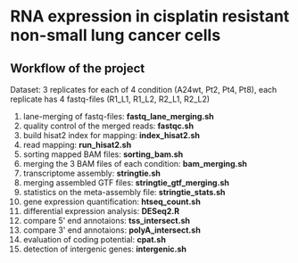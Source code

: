 # RNA expression in cisplatin resistant non-small lung cancer cells

## Workflow of the project

Dataset: 3 replicates for each of 4 condition (A24wt, Pt2, Pt4, Pt8), each replicate has 4 fastq-files (R1_L1, R1_L2, R2_L1, R2_L2) 

1. lane-merging of fastq-files: **fastq_lane_merging.sh**
2. quality control of the merged reads: **fastqc.sh**
3. build hisat2 index for mapping: **index_hisat2.sh** 
4. read mapping: **run_hisat2.sh**
5. sorting mapped BAM files: **sorting_bam.sh**
6. merging the 3 BAM files of each condition: **bam_merging.sh**
7. transcriptome assembly: **stringtie.sh**
8. merging assembled GTF files: **stringtie_gtf_merging.sh**
9. statistics on the meta-assembly file: **stringtie_stats.sh**
10. gene expression quantification: **htseq_count.sh**
11. differential expression analysis: **DESeq2.R**
12. compare 5' end annotaions: **tss_intersect.sh** 
13. compare 3' end annotaions: **polyA_intersect.sh** 
14. evaluation of coding potential: **cpat.sh**
15. detection of intergenic genes: **intergenic.sh**
